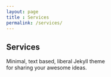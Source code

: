 ```yaml
---
layout: page
title : Services
permalink: /services/
---
```


<h2>Services</h2>
<p>Minimal, text based, liberal Jekyll theme<br>for sharing your awesome ideas.</p>
<br>
